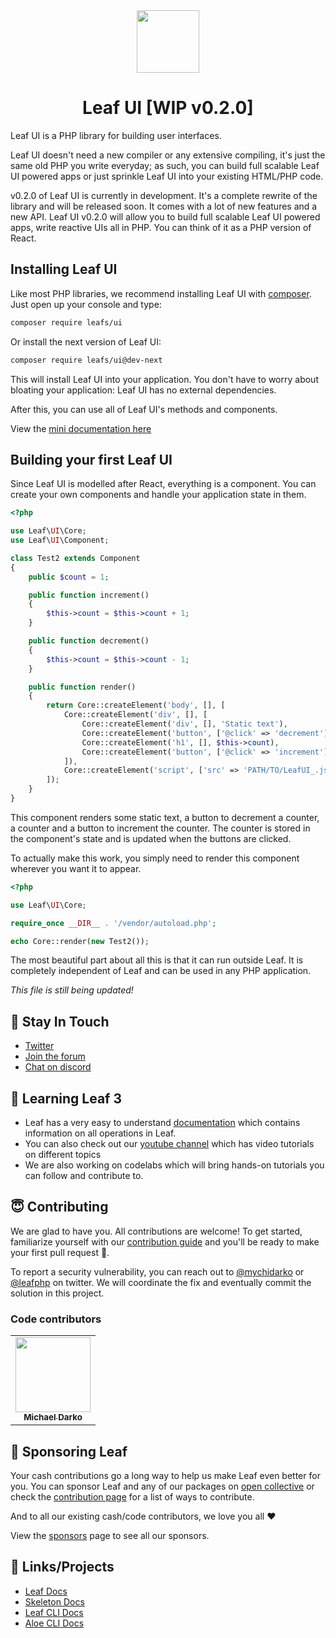 <!-- markdownlint-disable no-inline-html -->
<p align="center">
  <br><br>
  <img src="https://leafphp.dev/logo-circle.png" height="100"/>
  <br>
</p>

<h1 align="center">Leaf UI [WIP v0.2.0]</h1>

Leaf UI is a PHP library for building user interfaces.

Leaf UI doesn't need a new compiler or any extensive compiling, it's just the same old PHP you write everyday; as such, you can build full scalable Leaf UI powered apps or just sprinkle Leaf UI into your existing HTML/PHP code.

v0.2.0 of Leaf UI is currently in development. It's a complete rewrite of the library and will be released soon. It comes with a lot of new features and a new API. Leaf UI v0.2.0 will allow you to build full scalable Leaf UI powered apps, write reactive UIs all in PHP. You can think of it as a PHP version of React.

## Installing Leaf UI

Like most PHP libraries, we recommend installing Leaf UI with [composer](//getcomposer.org). Just open up your console and type:

```bash
composer require leafs/ui
```

Or install the next version of Leaf UI:

```bash
composer require leafs/ui@dev-next
```

This will install Leaf UI into your application. You don't have to worry about bloating your application: Leaf UI has no external dependencies.

After this, you can use all of Leaf UI's methods and components.

View the [mini documentation here](//leafphp.netlify.app/#//ui/)

## Building your first Leaf UI

Since Leaf UI is modelled after React, everything is a component. You can create your own components and handle your application state in them.

```php
<?php

use Leaf\UI\Core;
use Leaf\UI\Component;

class Test2 extends Component
{
    public $count = 1;

    public function increment()
    {
        $this->count = $this->count + 1;
    }

    public function decrement()
    {
        $this->count = $this->count - 1;
    }

    public function render()
    {
        return Core::createElement('body', [], [
            Core::createElement('div', [], [
                Core::createElement('div', [], 'Static text'),
                Core::createElement('button', ['@click' => 'decrement'], '-'),
                Core::createElement('h1', [], $this->count),
                Core::createElement('button', ['@click' => 'increment'], '+'),
            ]),
            Core::createElement('script', ['src' => 'PATH/TO/LeafUI_.js'], ['']),
        ]);
    }
}
```

This component renders some static text, a button to decrement a counter, a counter and a button to increment the counter. The counter is stored in the component's state and is updated when the buttons are clicked.

To actually make this work, you simply need to render this component wherever you want it to appear.

```php
<?php

use Leaf\UI\Core;

require_once __DIR__ . '/vendor/autoload.php';

echo Core::render(new Test2());
```

The most beautiful part about all this is that it can run outside Leaf. It is completely independent of Leaf and can be used in any PHP application.

_This file is still being updated!_

## 💬 Stay In Touch

-   [Twitter](https://twitter.com/leafphp)
-   [Join the forum](https://github.com/leafsphp/leaf/discussions/37)
-   [Chat on discord](https://discord.com/invite/Pkrm9NJPE3)

## 📓 Learning Leaf 3

-   Leaf has a very easy to understand [documentation](https://leafphp.dev) which contains information on all operations in Leaf.
-   You can also check out our [youtube channel](https://www.youtube.com/channel/UCllE-GsYy10RkxBUK0HIffw) which has video tutorials on different topics
-   We are also working on codelabs which will bring hands-on tutorials you can follow and contribute to.

## 😇 Contributing

We are glad to have you. All contributions are welcome! To get started, familiarize yourself with our [contribution guide](https://leafphp.dev/community/contributing.html) and you'll be ready to make your first pull request 🚀.

To report a security vulnerability, you can reach out to [@mychidarko](https://twitter.com/mychidarko) or [@leafphp](https://twitter.com/leafphp) on twitter. We will coordinate the fix and eventually commit the solution in this project.

### Code contributors

<table>
	<tr>
		<td align="center">
			<a href="https://github.com/mychidarko">
				<img src="https://avatars.githubusercontent.com/u/26604242?v=4" width="120px" alt=""/>
				<br />
				<sub>
					<b>Michael Darko</b>
				</sub>
			</a>
		</td>
	</tr>
</table>

## 🤩 Sponsoring Leaf

Your cash contributions go a long way to help us make Leaf even better for you. You can sponsor Leaf and any of our packages on [open collective](https://opencollective.com/leaf) or check the [contribution page](https://leafphp.dev/support/) for a list of ways to contribute.

And to all our existing cash/code contributors, we love you all ❤️

View the [sponsors](https://leafphp.dev/support/) page to see all our sponsors.

## 🤯 Links/Projects

-   [Leaf Docs](https://leafphp.dev)
-   [Skeleton Docs](https://skeleton.leafphp.dev)
-   [Leaf CLI Docs](https://cli.leafphp.dev)
-   [Aloe CLI Docs](https://leafphp.dev/aloe-cli/)
